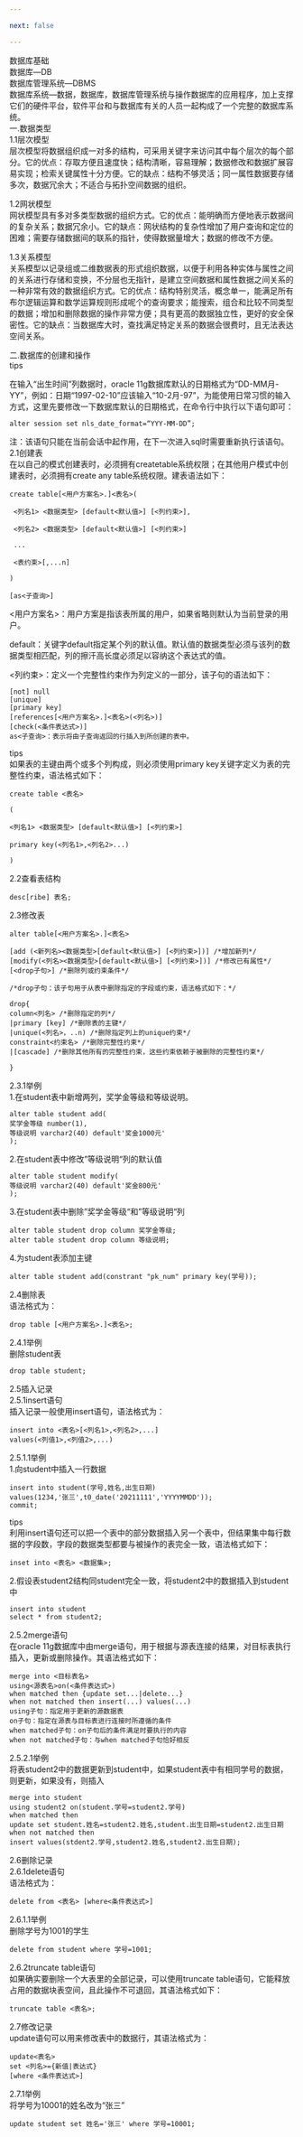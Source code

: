 ```yaml
---

next: false

---
```




<BlogInfo id="999"/>

数据库基础  
数据库—DB  
数据库管理系统—DBMS  
数据库系统—数据，数据库，数据库管理系统与操作数据库的应用程序，加上支撑它们的硬件平台，软件平台和与数据库有关的人员一起构成了一个完整的数据库系统。  
一.数据类型  
1.1层次模型  
层次模型将数据组织成一对多的结构，可采用关键字来访问其中每个层次的每个部分。它的优点：存取方便且速度快；结构清晰，容易理解；数据修改和数据扩展容易实现；检索关键属性十分方便。它的缺点：结构不够灵活；同一属性数据要存储多次，数据冗余大；不适合与拓扑空间数据的组织。  
  
1.2网状模型  
网状模型具有多对多类型数据的组织方式。它的优点：能明确而方便地表示数据间的复杂关系；数据冗余小。它的缺点：网状结构的复杂性增加了用户查询和定位的困难；需要存储数据间的联系的指针，使得数据量增大；数据的修改不方便。  
  
1.3关系模型  
关系模型以记录组或二维数据表的形式组织数据，以便于利用各种实体与属性之间的关系进行存储和变换，不分层也无指针，是建立空间数据和属性数据之间关系的一种非常有效的数据组织方式。它的优点：结构特别灵活，概念单一，能满足所有布尔逻辑运算和数学运算规则形成呢个的查询要求；能搜索，组合和比较不同类型的数据；增加和删除数据的操作非常方便；具有更高的数据独立性，更好的安全保密性。它的缺点：当数据库大时，查找满足特定关系的数据会很费时，且无法表达空间关系。  
  
二.数据库的创建和操作  
tips  
  
在输入“出生时间”列数据时，oracle 11g数据库默认的日期格式为“DD-MM月-YY”，例如：日期“1997-02-10”应该输入“10-2月-97”，为能使用日常习惯的输入方式，这里先要修改一下数据库默认的日期格式，在命令行中执行以下语句即可：  
  
```oracle
alter session set nls_date_format=“YYY-MM-DD”;  
```
  
注：该语句只能在当前会话中起作用，在下一次进入sql时需要重新执行该语句。  
2.1创建表  
在以自己的模式创建表时，必须拥有createtable系统权限；在其他用户模式中创建表时，必须拥有create any table系统权限。建表语法如下：  
  
```oracle
create table[<用户方案名>.]<表名>(  
  
​ <列名1> <数据类型> [default<默认值>] [<列约束>],  
  
​ <列名2> <数据类型> [default<默认值>] [<列约束>]  
  
​ ...  
  
​ <表约束>[,...n]  
  
)  
  
[as<子查询>]  
```

<用户方案名>：用户方案是指该表所属的用户，如果省略则默认为当前登录的用户。  
  
default：关键字default指定某个列的默认值。默认值的数据类型必须与该列的数据类型相匹配，列的擦汗高长度必须足以容纳这个表达式的值。  
  
<列约束>：定义一个完整性约束作为列定义的一部分，该子句的语法如下：  
  
```oracle
[not] null  
[unique]  
[primary key]  
[references[<用户方案名>.]<表名>(<列名>)]  
[check(<条件表达式>)]  
as<子查询>：表示将由子查询返回的行插入到所创建的表中。  
```

tips  
如果表的主键由两个或多个列构成，则必须使用primary key关键字定义为表的完整性约束，语法格式如下：  

```oracle
create table <表名>  
  
(  
  
<列名1> <数据类型> [default<默认值>] [<列约束>]  
  
primary key(<列名1>,<列名2>...)  
  
)  
```  

2.2查看表结构  
```oracle
desc[ribe] 表名;  

```
  
2.3修改表  
```oracle
alter table[<用户方案名>.]<表名>  
  
[add (<新列名><数据类型>[default<默认值>] [<列约束>])] /*增加新列*/  
[modify(<列名><数据类型>[default<默认值>] [<列约束>])] /*修改已有属性*/  
[<drop子句>] /*删除列或约束条件*/  
  
/*drop子句：该子句用于从表中删除指定的字段或约束，语法格式如下：*/  
  
drop{  
column<列名> /*删除指定的列*/  
|primary [key] /*删除表的主键*/  
|unique(<列名>，..n) /*删除指定列上的unique约束*/  
constraint<约束名> /*删除完整性约束*/  
|[cascade] /*删除其他所有的完整性约束，这些约束依赖于被删除的完整性约束*/  
  
}
```  

2.3.1举例  
1.在student表中新增两列，奖学金等级和等级说明。  
  
```oracle
alter table student add(  
奖学金等级 number(1),  
等级说明 varchar2(40) default'奖金1000元'  
);  
```
2.在student表中修改”等级说明“列的默认值  
  
```oracle
alter table student modify(  
等级说明 varchar2(40) default'奖金800元'  
); 
``` 
3.在student表中删除”奖学金等级“和”等级说明“列  
  
```oracle
alter table student drop column 奖学金等级;  
alter table student drop column 等级说明; 
``` 
4.为student表添加主键  
```oracle
alter table student add(constrant "pk_num" primary key(学号));  

```
  
2.4删除表  
语法格式为：  
```oracle
drop table [<用户方案名>.]<表名>;  
```
  
2.4.1举例  
删除student表  
```oracle
drop table student;  
```  

2.5插入记录  
2.5.1insert语句  
插入记录一般使用insert语句，语法格式为：  
  
```oracle
insert into <表名>[<列名1>,<列名2>,...]  
values(<列值1>,<列值2>,...)  
```
2.5.1.1举例  
1.向student中插入一行数据  
```oracle
insert into student(学号,姓名,出生日期)
values(1234,'张三',t0_date('20211111','YYYYMMDD'));  
commit;  
```
tips  
利用insert语句还可以把一个表中的部分数据插入另一个表中，但结果集中每行数据的字段数，字段的数据类型都要与被操作的表完全一致，语法格式如下：  
  
  
```oracle
inset into <表名> <数据集>;  
```  
2.假设表student2结构同student完全一致，将student2中的数据插入到student中  
  
```oracle
insert into student  
select * from student2;
```  
2.5.2merge语句  
在oracle 11g数据库中由merge语句，用于根据与源表连接的结果，对目标表执行插入，更新或删除操作。其语法格式如下：  
  
```oracle
merge into <目标表名>  
using<源表名>on(<条件表达式>)  
when matched then {update set...|delete...}  
when not matched then insert(...) values(...)  
using子句：指定用于更新的源数据表  
on子句：指定在源表与目标表进行连接时所遵循的条件  
when matched子句：on子句后的条件满足时要执行的内容  
when not matched子句：与when matched子句恰好相反
```  

2.5.2.1举例  
将表student2中的数据更新到student中，如果student表中有相同学号的数据，则更新，如果没有，则插入  
```oracle
merge into student  
using student2 on(student.学号=student2.学号)  
when matched then  
update set student.姓名=student2.姓名,student.出生日期=student2.出生日期  
when not matched then  
insert values(stdent2.学号,student2.姓名,student2.出生日期);  
```

2.6删除记录  
2.6.1delete语句  
语法格式为：  
```oracle
delete from <表名> [where<条件表达式>]  
```
  
2.6.1.1举例  
删除学号为1001的学生  
```oracle
delete from student where 学号=1001;  
```
  
2.6.2truncate table语句  
如果确实要删除一个大表里的全部记录，可以使用truncate table语句，它能释放占用的数据块表空间，且此操作不可退回，其语法格式如下：  
```oracle
truncate table <表名>;  
```
  
2.7修改记录  
update语句可以用来修改表中的数据行，其语法格式为：  
```oracle
update<表名>  
set <列名>={新值|表达式}  
[where <条件表达式>]  
```  

2.7.1举例  
将学号为10001的姓名改为“张三”  
  
```oracle
update student set 姓名='张三' where 学号=10001;  
```




<ActionBox />
